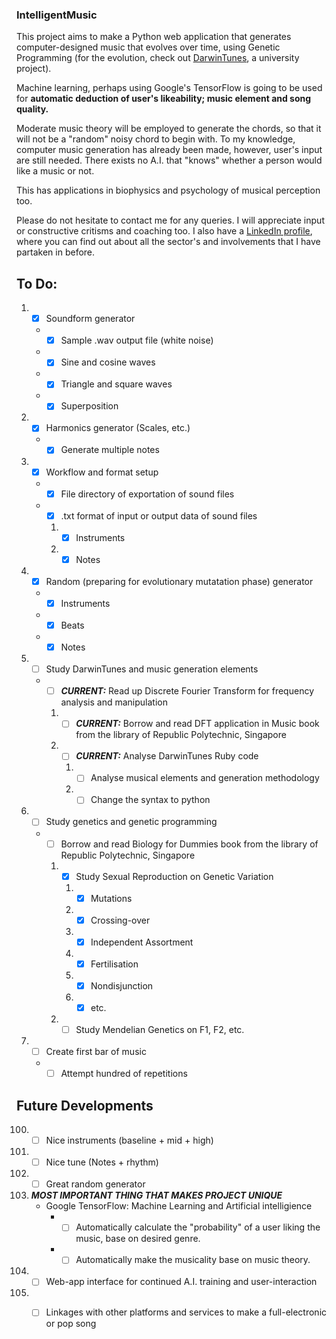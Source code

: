 ### IntelligentMusic
This project aims to make a Python web application that generates computer-designed music that evolves over time, using Genetic Programming (for the evolution, check out [DarwinTunes](http://darwintunes.org), a university project). 

Machine learning, perhaps using Google's TensorFlow is going to be used for **automatic deduction of user's likeability; music element and song quality.**

Moderate music theory will be employed to generate the chords, so that it will not be a "random" noisy chord to begin with. To my knowledge, computer music generation has already been made, however, user's input are still needed. There exists no A.I. that "knows" whether a person would like a music or not.

This has applications in biophysics and psychology of musical perception too.

Please do not hesitate to contact me for any queries. I will appreciate input or constructive critisms and coaching too. I also have a [LinkedIn profile](https://www.linkedin.com/in/crispynugget/), where you can find out about all the sector's and involvements that I have partaken in before.

## To Do:
1. - [x] Soundform generator
   - - [x] Sample .wav output file (white noise)
   - - [x] Sine and cosine waves
   - - [x] Triangle and square waves
   - - [x] Superposition
2. - [x] Harmonics generator (Scales, etc.)
   - - [x] Generate multiple notes
3. - [x] Workflow and format setup
   - - [x] File directory of exportation of sound files
   - - [x] .txt format of input or output data of sound files
     1. - [x] Instruments
     2. - [x] Notes
4. - [x] Random (preparing for evolutionary mutatation phase) generator
   - - [x] Instruments
   - - [x] Beats
   - - [x] Notes
5. - [ ] Study DarwinTunes and music generation elements
   - - [ ] **_CURRENT:_** Read up Discrete Fourier Transform for frequency analysis and manipulation
     1. - [ ] **_CURRENT:_** Borrow and read DFT application in Music book from the library of Republic Polytechnic, Singapore
     2. - [ ] **_CURRENT:_** Analyse DarwinTunes Ruby code
        1. - [ ] Analyse musical elements and generation methodology
        2. - [ ] Change the syntax to python
6. - [ ] Study genetics and genetic programming
   - - [ ] Borrow and read Biology for Dummies book from the library of Republic Polytechnic, Singapore
     1. - [x] Study Sexual Reproduction on Genetic Variation 
        1. - [x] Mutations
        2. - [x] Crossing-over
        3. - [x] Independent Assortment
        4. - [x] Fertilisation
        5. - [x] Nondisjunction
        6. - [x] etc.
     2. - [ ] Study Mendelian Genetics on F1, F2, etc.
7. - [ ] Create first bar of music
   - - [ ] Attempt hundred of repetitions
 
## Future Developments 
100. - [ ] Nice instruments (baseline + mid + high)
101. - [ ] Nice tune (Notes + rhythm)
102. - [ ] Great random generator
103. **_MOST IMPORTANT THING THAT MAKES PROJECT UNIQUE_** 
     - Google TensorFlow: Machine Learning and Artificial intelligience
       - - [ ] Automatically calculate the "probability" of a user liking the music, base on desired genre.
       - - [ ] Automatically make the musicality base on music theory.
105. - [ ] Web-app interface for continued A.I. training and user-interaction
106. - [ ] Linkages with other platforms and services to make a full-electronic or pop song

   
